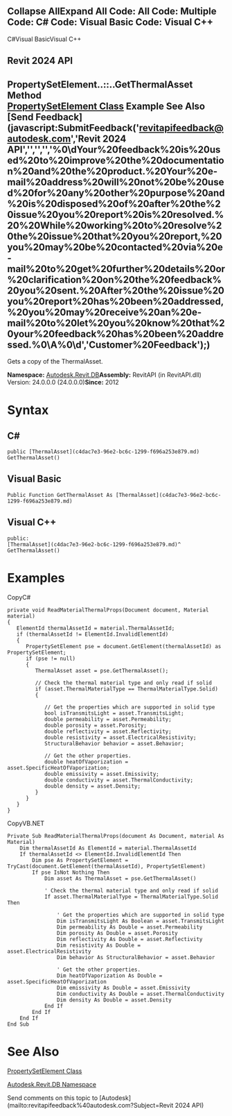 ﻿

Collapse AllExpand All Code: All Code: Multiple Code: C# Code: Visual Basic Code: Visual C++   
---  
  
C#Visual BasicVisual C++

Revit 2024 API  
---  
PropertySetElement..::..GetThermalAsset Method   
[PropertySetElement Class](dd2c8fbb-98ec-7249-87f0-542401f490dd.md) Example See Also [Send Feedback](javascript:SubmitFeedback\('revitapifeedback@autodesk.com','Revit 2024 API','','','','%0\\dYour%20feedback%20is%20used%20to%20improve%20the%20documentation%20and%20the%20product.%20Your%20e-mail%20address%20will%20not%20be%20used%20for%20any%20other%20purpose%20and%20is%20disposed%20of%20after%20the%20issue%20you%20report%20is%20resolved.%20%20While%20working%20to%20resolve%20the%20issue%20that%20you%20report,%20you%20may%20be%20contacted%20via%20e-mail%20to%20get%20further%20details%20or%20clarification%20on%20the%20feedback%20you%20sent.%20After%20the%20issue%20you%20report%20has%20been%20addressed,%20you%20may%20receive%20an%20e-mail%20to%20let%20you%20know%20that%20your%20feedback%20has%20been%20addressed.%0\\A%0\\d','Customer%20Feedback'\);)  
---  
  
Gets a copy of the ThermalAsset. 

**Namespace:** [Autodesk.Revit.DB](87546ba7-461b-c646-cbb1-2cb8f5bff8b2.md)**Assembly:** RevitAPI (in RevitAPI.dll) Version: 24.0.0.0 (24.0.0.0)**Since:** 2012 

# Syntax

C#  
---  
      
    
    public [ThermalAsset](c4dac7e3-96e2-bc6c-1299-f696a253e879.md) GetThermalAsset()  
  
Visual Basic  
---  
      
    
    Public Function GetThermalAsset As [ThermalAsset](c4dac7e3-96e2-bc6c-1299-f696a253e879.md)  
  
Visual C++  
---  
      
    
    public:
    [ThermalAsset](c4dac7e3-96e2-bc6c-1299-f696a253e879.md)^ GetThermalAsset()  
  
# Examples

CopyC#
    
    
    private void ReadMaterialThermalProps(Document document, Material material)
    {
       ElementId thermalAssetId = material.ThermalAssetId;
       if (thermalAssetId != ElementId.InvalidElementId)
       {
          PropertySetElement pse = document.GetElement(thermalAssetId) as PropertySetElement;
          if (pse != null)
          {
             ThermalAsset asset = pse.GetThermalAsset();
    
             // Check the thermal material type and only read if solid
             if (asset.ThermalMaterialType == ThermalMaterialType.Solid)
             {
    
                // Get the properties which are supported in solid type
                bool isTransmitsLight = asset.TransmitsLight;
                double permeability = asset.Permeability;
                double porosity = asset.Porosity;
                double reflectivity = asset.Reflectivity;
                double resistivity = asset.ElectricalResistivity;
                StructuralBehavior behavior = asset.Behavior;
    
                // Get the other properties.
                double heatOfVaporization = asset.SpecificHeatOfVaporization;
                double emissivity = asset.Emissivity;
                double conductivity = asset.ThermalConductivity;
                double density = asset.Density;
             }
          }
       }
    }

CopyVB.NET
    
    
    Private Sub ReadMaterialThermalProps(document As Document, material As Material)
        Dim thermalAssetId As ElementId = material.ThermalAssetId
        If thermalAssetId <> ElementId.InvalidElementId Then
            Dim pse As PropertySetElement = TryCast(document.GetElement(thermalAssetId), PropertySetElement)
            If pse IsNot Nothing Then
                Dim asset As ThermalAsset = pse.GetThermalAsset()
    
                ' Check the thermal material type and only read if solid
                If asset.ThermalMaterialType = ThermalMaterialType.Solid Then
    
                    ' Get the properties which are supported in solid type
                    Dim isTransmitsLight As Boolean = asset.TransmitsLight
                    Dim permeability As Double = asset.Permeability
                    Dim porosity As Double = asset.Porosity
                    Dim reflectivity As Double = asset.Reflectivity
                    Dim resistivity As Double = asset.ElectricalResistivity
                    Dim behavior As StructuralBehavior = asset.Behavior
    
                    ' Get the other properties.
                    Dim heatOfVaporization As Double = asset.SpecificHeatOfVaporization
                    Dim emissivity As Double = asset.Emissivity
                    Dim conductivity As Double = asset.ThermalConductivity
                    Dim density As Double = asset.Density
                End If
            End If
        End If
    End Sub

# See Also

[PropertySetElement Class](dd2c8fbb-98ec-7249-87f0-542401f490dd.md)

[Autodesk.Revit.DB Namespace](87546ba7-461b-c646-cbb1-2cb8f5bff8b2.md)

Send comments on this topic to [Autodesk](mailto:revitapifeedback%40autodesk.com?Subject=Revit 2024 API)